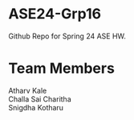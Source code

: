 # ASE24-Grp16
Github Repo for Spring 24 ASE HW.

# Team Members
Atharv Kale\
Challa Sai Charitha\
Snigdha Kotharu

